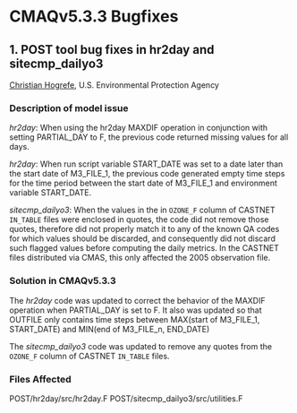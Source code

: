 # CMAQv5.3.3 Bugfixes

## 1. POST tool bug fixes in hr2day and sitecmp_dailyo3
[Christian Hogrefe](mailto:hogrefe.christian@epa.gov), U.S. Environmental Protection Agency

### Description of model issue

*hr2day*: When using the hr2day MAXDIF operation in conjunction with setting PARTIAL_DAY to F, the previous code returned missing values for all days.

*hr2day*: When run script variable START_DATE was set to a date later than the start date of M3_FILE_1, the previous code generated empty time steps for the time period between the start date of M3_FILE_1 and environment variable START_DATE. 

*sitecmp_dailyo3*: When the values in the in `OZONE_F` column of CASTNET `IN_TABLE` files were enclosed in quotes, the code did not remove those quotes, therefore  did not properly match it to any of the known QA codes for which values should be discarded, and consequently did not discard such flagged values before computing the daily metrics. In the CASTNET files distributed via CMAS, this only affected the 2005 observation file.

### Solution in CMAQv5.3.3

The *hr2day* code was updated to correct the behavior of the MAXDIF operation when PARTIAL_DAY is set to F. It also was updated so that OUTFILE only contains time steps between MAX(start of M3_FILE_1, START_DATE) and MIN(end of M3_FILE_n, END_DATE)
 
The *sitecmp_dailyo3* code was updated to remove any quotes from the `OZONE_F` column of CASTNET `IN_TABLE` files. 

### Files Affected 

POST/hr2day/src/hr2day.F
POST/sitecmp_dailyo3/src/utilities.F
